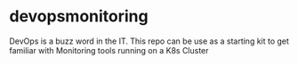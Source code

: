 # devopsmonitoring
DevOps is a buzz word in the IT. This repo can be use as a starting kit to get familiar with Monitoring tools running on a K8s Cluster
